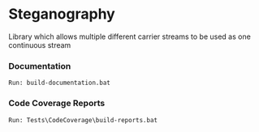 Steganography
=============

Library which allows multiple different carrier streams to be used as one continuous stream

### Documentation

	Run: build-documentation.bat
	
### Code Coverage Reports

	Run: Tests\CodeCoverage\build-reports.bat